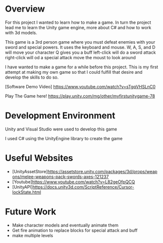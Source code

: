 # Overview

For this project I wanted to learn how to make a game. In turn the project lead me to learn the Unity game engine, more about C# and how to work with 3d models.

This game is a 3rd person game where you must defeat enemies with your sword and special powers. It uses the keyboard and mouse.
W, A, S, and D will move your character
Q gives you a buff
left-click will do a sword attack
right-click will od a special attack
move the moust to look around

I have wanted to make a game for a while before this project. This is my first attempt at making my own game so that I could fulfill that desire and develop the skills to do so.


[Software Demo Video] https://www.youtube.com/watch?v=sTgqVHSLnC0

Play The Game here!
https://play.unity.com/mg/other/myfirstunitygame-78

# Development Environment

Unity and Visual Studio were used to develop this game

I used C# using the UnityEngine library to create the game

# Useful Websites

* [UnityAssetStore]https://assetstore.unity.com/packages/3d/props/weapons/melee-weapons-pack-swords-axes-121237
* [Youtube]https://www.youtube.com/watch?v=L82geOfpQCQ
* [UnityAPI]https://docs.unity3d.com/ScriptReference/Cursor-lockState.html

# Future Work

* Make character models and eventually animate them
* Get fire animation to replace blocks for special attack and buff
* make multiple levels